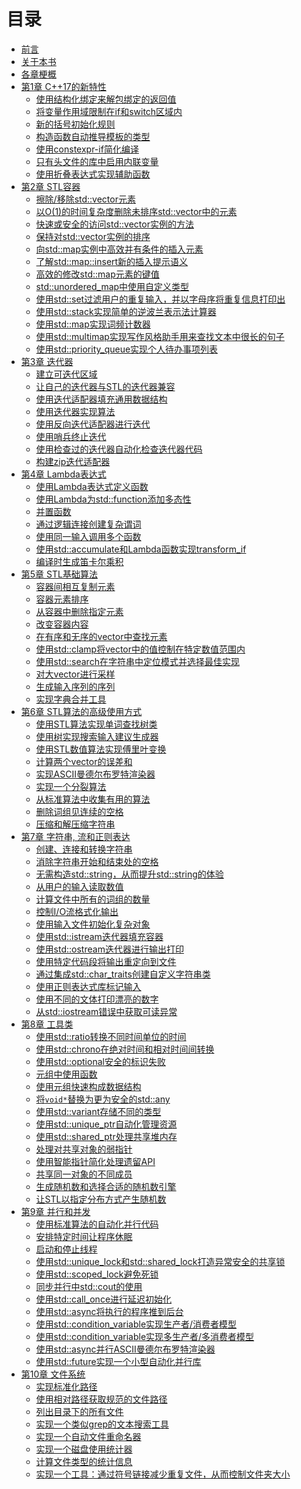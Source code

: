 # 目录

* [前言](content/preface/preface-chinese.md)
* [关于本书](content/preface/about-this-book-chinese.md)
* [各章梗概](content/preface/chapters-summary-chinese.md)
* [第1章 C++17的新特性](content/chapter1/chapter1-0-chinese.md)
  * [使用结构化绑定来解包绑定的返回值](content/chapter1/chapter1-1-chinese.md)
  * [将变量作用域限制在if和switch区域内](content/chapter1/chapter1-2-chinese.md)
  * [新的括号初始化规则](content/chapter1/chapter1-3-chinese.md)
  * [构造函数自动推导模板的类型](content/chapter1/chapter1-4-chinese.md)
  * [使用constexpr-if简化编译](content/chapter1/chapter1-5-chinese.md)
  * [只有头文件的库中启用内联变量](content/chapter1/chapter1-6-chinese.md)
  * [使用折叠表达式实现辅助函数](content/chapter1/chapter1-7-chinese.md)
* [第2章 STL容器](content/chapter2/chapter2-0-chinese.md)
  * [擦除/移除std::vector元素](content/chapter2/chapter2-1-chinese.md)
  * [以O(1)的时间复杂度删除未排序std::vector中的元素](content/chapter2/chapter2-2-chinese.md)
  * [快速或安全的访问std::vector实例的方法](content/chapter2/chapter2-3-chinese.md)
  * [保持对std::vector实例的排序](content/chapter2/chapter2-4-chinese.md)
  * [向std::map实例中高效并有条件的插入元素](content/chapter2/chapter2-5-chinese.md)
  * [了解std::map::insert新的插入提示语义](content/chapter2/chapter2-6-chinese.md)
  * [高效的修改std::map元素的键值](content/chapter2/chapter2-7-chinese.md)
  * [std::unordered_map中使用自定义类型](content/chapter2/chapter2-8-chinese.md)
  * [使用std::set过滤用户的重复输入，并以字母序将重复信息打印出](content/chapter2/chapter2-9-chinese.md)
  * [使用std::stack实现简单的逆波兰表示法计算器](content/chapter2/chapter2-10-chinese.md)
  * [使用std::map实现词频计数器](content/chapter2/chapter2-11-chinese.md)
  * [使用std::multimap实现写作风格助手用来查找文本中很长的句子](content/chapter2/chapter2-12-chinese.md)
  * [使用std::priority_queue实现个人待办事项列表](content/chapter2/chapter2-13-chinese.md)
* [第3章 迭代器](content/chapter3/chapter3-0-chinese.md)
  * [建立可迭代区域](content/chapter3/chapter3-1-chinese.md)
  * [让自己的迭代器与STL的迭代器兼容](content/chapter3/chapter3-2-chinese.md)
  * [使用迭代适配器填充通用数据结构](content/chapter3/chapter3-3-chinese.md)
  * [使用迭代器实现算法](content/chapter3/chapter3-4-chinese.md)
  * [使用反向迭代适配器进行迭代](content/chapter3/chapter3-5-chinese.md)
  * [使用哨兵终止迭代](content/chapter3/chapter3-6-chinese.md)
  * [使用检查过的迭代器自动化检查迭代器代码](content/chapter3/chapter3-7-chinese.md)
  * [构建zip迭代适配器](content/chapter3/chapter3-8-chinese.md)
* [第4章 Lambda表达式](content/chapter4/chapter4-0-chinese.md)
  * [使用Lambda表达式定义函数](content/chapter4/chapter4-1-chinese.md)
  * [使用Lambda为std::function添加多态性](content/chapter4/chapter4-2-chinese.md)
  * [并置函数](content/chapter4/chapter4-3-chinese.md)
  * [通过逻辑连接创建复杂谓词](content/chapter4/chapter4-4-chinese.md)
  * [使用同一输入调用多个函数](content/chapter4/chapter4-5-chinese.md)
  * [使用std::accumulate和Lambda函数实现transform_if](content/chapter4/chapter4-6-chinese.md)
  * [编译时生成笛卡尔乘积](content/chapter4/chapter4-7-chinese.md)
* [第5章 STL基础算法](content/chapter5/chapter5-0-chinese.md)
  * [容器间相互复制元素](content/chapter5/chapter5-1-chinese.md)
  * [容器元素排序](content/chapter5/chapter5-2-chinese.md)
  * [从容器中删除指定元素](content/chapter5/chapter5-3-chinese.md)
  * [改变容器内容](content/chapter5/chapter5-4-chinese.md)
  * [在有序和无序的vector中查找元素](content/chapter5/chapter5-5-chinese.md)
  * [使用std::clamp将vector中的值控制在特定数值范围内](content/chapter5/chapter5-6-chinese.md)
  * [使用std::search在字符串中定位模式并选择最佳实现](content/chapter5/chapter5-7-chinese.md)
  * [对大vector进行采样](content/chapter5/chapter5-8-chinese.md)
  * [生成输入序列的序列](content/chapter5/chapter5-9-chinese.md)
  * [实现字典合并工具](content/chapter5/chapter5-10-chinese.md)
* [第6章 STL算法的高级使用方式](content/chapter6/chapter6-0-chinese.md)
  * [使用STL算法实现单词查找树类](content/chapter6/chapter6-1-chinese.md)
  * [使用树实现搜索输入建议生成器](content/chapter6/chapter6-2-chinese.md)
  * [使用STL数值算法实现傅里叶变换](content/chapter6/chapter6-3-chinese.md)
  * [计算两个vector的误差和](content/chapter6/chapter6-4-chinese.md)
  * [实现ASCII曼德尔布罗特渲染器](content/chapter6/chapter6-5-chinese.md)
  * [实现一个分裂算法](content/chapter6/chapter6-6-chinese.md)
  * [从标准算法中收集有用的算法](content/chapter6/chapter6-7-chinese.md)
  * [删除词组见连续的空格](content/chapter6/chapter6-8-chinese.md)
  * [压缩和解压缩字符串](content/chapter6/chapter6-9-chinese.md)
* [第7章 字符串, 流和正则表达]()
  * [创建、连接和转换字符串]()
  * [消除字符串开始和结束处的空格]()
  * [无需构造std::string，从而提升std::string的体验]()
  * [从用户的输入读取数值]()
  * [计算文件中所有的词组的数量]()
  * [控制I/O流格式化输出]()
  * [使用输入文件初始化复杂对象]()
  * [使用std::istream迭代器填充容器]()
  * [使用std::ostream迭代器进行输出打印]()
  * [使用特定代码段将输出重定向到文件]()
  * [通过集成std::char_traits创建自定义字符串类]()
  * [使用正则表达式库标记输入]()
  * [使用不同的文体打印漂亮的数字]()
  * [从std::iostream错误中获取可读异常]()
* [第8章 工具类]()
  * [使用std::ratio转换不同时间单位的时间]()
  * [使用std::chrono在绝对时间和相对时间间转换]()
  * [使用std::optional安全的标识失败]()
  * [元组中使用函数]()
  * [使用元组快速构成数据结构]()
  * [将`void*`替换为更为安全的std::any]()
  * [使用std::variant存储不同的类型]()
  * [使用std::unique_ptr自动化管理资源]()
  * [使用std::shared_ptr处理共享堆内存]()
  * [处理对共享对象的弱指针]()
  * [使用智能指针简化处理遗留API]()
  * [共享同一对象的不同成员]()
  * [生成随机数和选择合适的随机数引擎]()
  * [让STL以指定分布方式产生随机数]()
* [第9章 并行和并发]()
  * [使用标准算法的自动化并行代码]()
  * [安排特定时间让程序休眠]()
  * [启动和停止线程]()
  * [使用std::unique_lock和std::shared_lock打造异常安全的共享锁]()
  * [使用std::scoped_lock避免死锁]()
  * [同步并行中std::cout的使用]()
  * [使用std::call_once进行延迟初始化]()
  * [使用std::async将执行的程序推到后台]()
  * [使用std::condition_variable实现生产者/消费者模型]()
  * [使用std::condition_variable实现多生产者/多消费者模型]()
  * [使用std::async并行ASCII曼德尔布罗特渲染器]()
  * [使用std::future实现一个小型自动化并行库]()
* [第10章 文件系统]()
  * [实现标准化路径]()
  * [使用相对路径获取规范的文件路径]()
  * [列出目录下的所有文件]()
  * [实现一个类似grep的文本搜索工具]()
  * [实现一个自动文件重命名器]()
  * [实现一个磁盘使用统计器]()
  * [计算文件类型的统计信息]()
  * [实现一个工具：通过符号链接减少重复文件，从而控制文件夹大小]()
